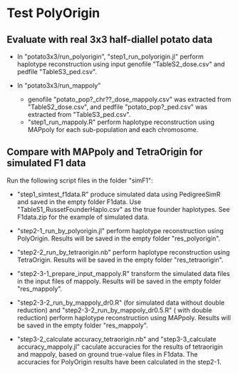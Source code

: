 # Test PolyOrigin

## Evaluate with real 3x3 half-diallel potato data

* In "potato3x3/run_polyorigin", "step1_run_polyorigin.jl" perform haplotype reconstruction using input genofile "TableS2_dose.csv" and pedfile "TableS3_ped.csv".

* In "potato3x3/run_mappoly"
  * genofile "potato_pop?_chr??_dose_mappoly.csv" was extracted from "TableS2_dose.csv", and pedfile "potato_pop?_ped.csv" was extracted from "TableS3_ped.csv".
  * "step1_run_mappoly.R" perform haplotype reconstruction using MAPpoly for each sub-population and each chromosome.

## Compare with MAPpoly and TetraOrigin for simulated F1 data

Run the following script files in the folder "simF1":

* "step1_simtest_f1data.R" produce simulated data using PedigreeSimR and saved in the empty folder F1data. Use "TableS1_RussetFounderHaplo.csv" as the true founder haplotypes. See F1data.zip for the example of simulated data.

* "step2-1_run_by_polyorigin.jl" perform haplotype reconstruction using PolyOrigin. Results will be saved in the empty folder "res_polyorigin".

* "step2-2_run_by_tetraorigin.nb" perform haplotype reconstruction using TetraOrigin. Results will be saved in the empty folder "res_tetraorigin".

* "step2-3-1_prepare_input_mappoly.R" transform the simulated data files in the input files of mappoly.  Results will be saved in the empty folder "res_mappoly".

* "step2-3-2_run_by_mappoly_dr0.R" (for simulated data without double reduction) and "step2-3-2_run_by_mappoly_dr0.5.R" ( with double reduction) perform haplotype reconstruction using MAPpoly. Results will be saved in the empty folder "res_mappoly".

* "step3-2_calculate accuracy_tetraorigin.nb" and "step3-3_calculate accuracy_mappoly.jl" caculate accuracies for the results of tetraorigin and mappoly, based on ground true-value files in F1data. The accuracies for PolyOrigin results have been calculated in the step2-1.  
